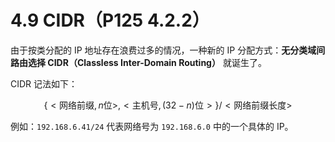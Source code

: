 # 4.9 CIDR（P125 4.2.2）

由于按类分配的 IP 地址存在浪费过多的情况，一种新的 IP 分配方式：**无分类域间路由选择 CIDR（Classless Inter-Domain Routing）** 就诞生了。

CIDR 记法如下：

$$
\{<\text{网络前缀},n\text{位}>,<\text{主机号},(32-n)\text{位}>\}/<\text{网络前缀长度}>
$$

例如：`192.168.6.41/24` 代表网络号为 `192.168.6.0` 中的一个具体的 IP。